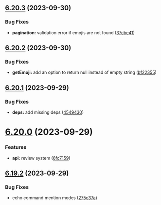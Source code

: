 ## [6.20.3](https://github.com/onesoft-sudo/sudobot/compare/v6.20.2...v6.20.3) (2023-09-30)


### Bug Fixes

* **pagination:** validation error if emojis are not found ([37cbe41](https://github.com/onesoft-sudo/sudobot/commit/37cbe411330550b65aae4170c7d1f38f33bb1ec0))



## [6.20.2](https://github.com/onesoft-sudo/sudobot/compare/v6.20.1...v6.20.2) (2023-09-30)


### Bug Fixes

* **getEmoji:** add an option to return null instead of empty string ([bf22355](https://github.com/onesoft-sudo/sudobot/commit/bf223551cb0ed2f6480f8e7d0583d1078657f739))



## [6.20.1](https://github.com/onesoft-sudo/sudobot/compare/v6.20.0...v6.20.1) (2023-09-29)


### Bug Fixes

* **deps:** add missing deps ([4549430](https://github.com/onesoft-sudo/sudobot/commit/4549430c00dba2ecd1e3c9bc1579b3e7f7511b0d))



# [6.20.0](https://github.com/onesoft-sudo/sudobot/compare/v6.19.2...v6.20.0) (2023-09-29)


### Features

* **api:** review system ([6fc7159](https://github.com/onesoft-sudo/sudobot/commit/6fc71595bda02c0a4bf634854e214cf49cecd3dc))



## [6.19.2](https://github.com/onesoft-sudo/sudobot/compare/v6.19.1...v6.19.2) (2023-09-29)


### Bug Fixes

* echo command mention modes ([275c37a](https://github.com/onesoft-sudo/sudobot/commit/275c37a22965d29dfd23c43c198a66ba0ec768e9))




